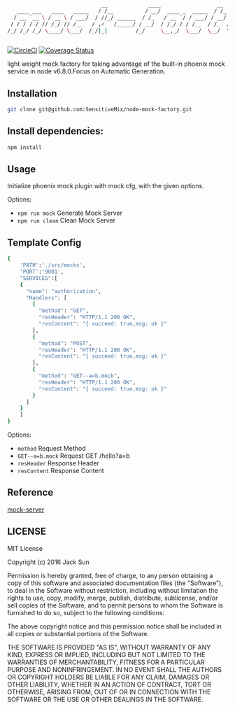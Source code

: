 ```bash
                              __             ____                  __
   ____ ___   ____   _____   / /__          / __/  ____ _  _____  / /_  ____    _____   __  __
  / __ `__ \ / __ \ / ___/  / //_/ ______  / /_   / __ `/ / ___/ / __/ / __ \  / ___/  / / / /
 / / / / / // /_/ // /__   / ,<   /_____/ / __/  / /_/ / / /__  / /_  / /_/ / / /     / /_/ /
/_/ /_/ /_/ \____/ \___/  /_/|_|         /_/     \__,_/  \___/  \__/  \____/ /_/      \__, /
                                                                                     /____/
```
[![CircleCI](https://circleci.com/gh/BTCChina/phoenix-kyc-service/tree/jack-dev.svg?style=shield&circle-token=1df8b30b1ebc76cf3fa27ac09ed65a21dc9a52d2)](https://circleci.com/gh/BTCChina/phoenix-kyc-service/tree/jack-dev)
[![Coverage Status](https://coveralls.io/repos/github/BTCChina/phoenix-kyc-service/badge.svg?branch=jack-dev&t=gfYVZa)](https://coveralls.io/github/BTCChina/phoenix-kyc-service?branch=jack-dev)

light weight mock factory  for taking advantage of the built-in phoenix mock service in node v6.8.0.Focus on Automatic Generation.


## Installation
```bash
git clone git@github.com:SensitiveMix/node-mock-factory.git
```


## Install dependencies:
```bash
npm install
```

## Usage
Initialize phoenix mock plugin with mock cfg, with the given options.

 Options:
  - `npm run mock`  Generate Mock Server
  - `npm run clean` Clean Mock Server


## Template Config
```bash
{
    'PATH':'./src/mocks',
    'PORT':'9001',
    "SERVICES":[
    {
      "name": "authorization",
      "Handlers": [
        {
          "method": "GET",
          "resHeader": "HTTP/1.1 200 OK",
          "resContent": "{ succeed: true,msg: ok }"
        },
        {
          "method": "POST",
          "resHeader": "HTTP/1.1 200 OK",
          "resContent": "{ succeed: true,msg: ok }"
        },
        {
          "method": "GET--a=b.mock",
          "resHeader": "HTTP/1.1 200 OK",
          "resContent": "{ succeed: true,msg: ok }"
        }
      ]
    }
    ]
}
```

Options:
  - `method`  Request Method
  - `GET--a=b.mock` Request GET /hello?a=b
  - `resHeader`  Response Header
  - `resContent` Response Content


## Reference

[mock-server](https://github.com/namshi/mockserver)

## LICENSE
MIT License

Copyright (c) 2016 Jack Sun

Permission is hereby granted, free of charge, to any person obtaining a copy
of this software and associated documentation files (the "Software"), to deal
in the Software without restriction, including without limitation the rights
to use, copy, modify, merge, publish, distribute, sublicense, and/or sell
copies of the Software, and to permit persons to whom the Software is
furnished to do so, subject to the following conditions:

The above copyright notice and this permission notice shall be included in all
copies or substantial portions of the Software.

THE SOFTWARE IS PROVIDED "AS IS", WITHOUT WARRANTY OF ANY KIND, EXPRESS OR
IMPLIED, INCLUDING BUT NOT LIMITED TO THE WARRANTIES OF MERCHANTABILITY,
FITNESS FOR A PARTICULAR PURPOSE AND NONINFRINGEMENT. IN NO EVENT SHALL THE
AUTHORS OR COPYRIGHT HOLDERS BE LIABLE FOR ANY CLAIM, DAMAGES OR OTHER
LIABILITY, WHETHER IN AN ACTION OF CONTRACT, TORT OR OTHERWISE, ARISING FROM,
OUT OF OR IN CONNECTION WITH THE SOFTWARE OR THE USE OR OTHER DEALINGS IN THE
SOFTWARE.
